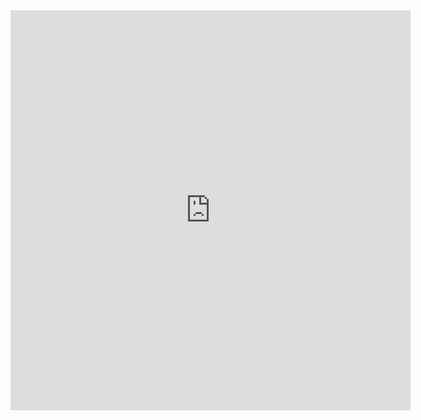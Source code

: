 <iframe src="https://scribehow.com/page-embed/Understanding_Impermanent_Loss__NAjFBshzSdCrZXw3kE7wDw" width="640" height="640" allowfullscreen frameborder="0"></iframe>